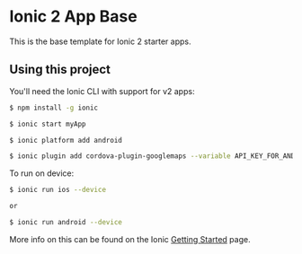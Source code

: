 Ionic 2 App Base
=====================

This is the base template for Ionic 2 starter apps.

## Using this project

You'll need the Ionic CLI with support for v2 apps:

```bash
$ npm install -g ionic

$ ionic start myApp

$ ionic platform add android

$ ionic plugin add cordova-plugin-googlemaps --variable API_KEY_FOR_ANDROID="YOUR_ANDROID_API_KEY_IS_HERE" --variable API_KEY_FOR_IOS="YOUR_IOS_API_KEY_IS_HERE"
```

To run on device:

```bash
$ ionic run ios --device

or

$ ionic run android --device

```

More info on this can be found on the Ionic [Getting Started](http://ionicframework.com/docs/v2/getting-started/) page.
